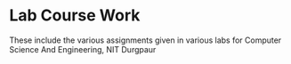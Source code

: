# Lab Course Work

These include the various assignments given in various labs for Computer Science And Engineering, NIT Durgpaur
